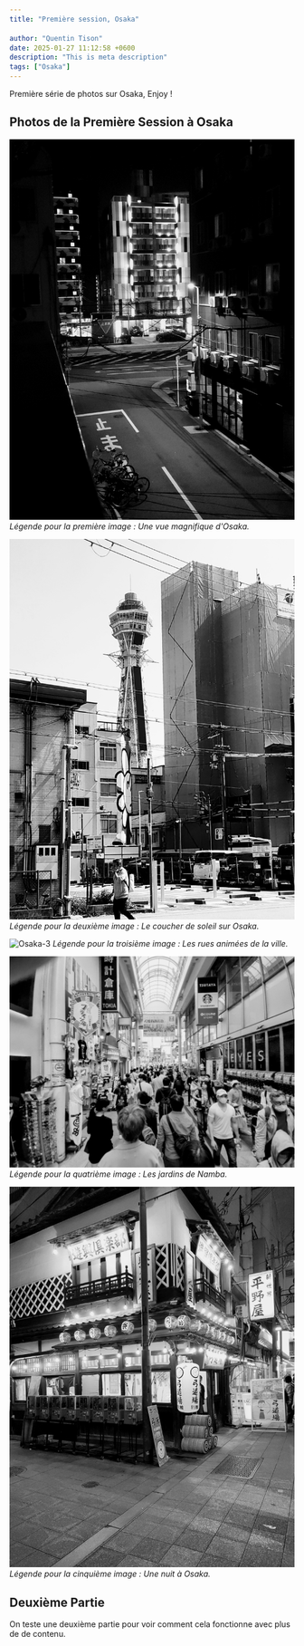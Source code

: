 ```yaml
---
title: "Première session, Osaka"

author: "Quentin Tison"
date: 2025-01-27 11:12:58 +0600
description: "This is meta description"
tags: ["Osaka"]
---
```


<!-- Excerpt Start -->
Première série de photos sur Osaka, Enjoy !
<br> <!--more-->
<!-- Excerpt End -->

## Photos de la Première Session à Osaka

![Osaka-1](/assets/images/post/osaka/osaka-post-1.jpg)
_Légende pour la première image : Une vue magnifique d'Osaka._

![Osaka-2](/assets/images/post/osaka/osaka-post-2.jpg)
_Légende pour la deuxième image : Le coucher de soleil sur Osaka._

![Osaka-3](/assets/images/post/osaka/osaka-post-3.jpg)
_Légende pour la troisième image : Les rues animées de la ville._

![Osaka-4](/assets/images/post/osaka/osaka-post-4.jpg)
_Légende pour la quatrième image : Les jardins de Namba._

![Osaka-5](/assets/images/post/osaka/osaka-post-5.jpg)
_Légende pour la cinquième image : Une nuit à Osaka._

## Deuxième Partie

On teste une deuxième partie pour voir comment cela fonctionne avec plus de de contenu.
